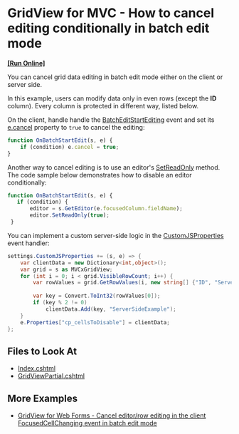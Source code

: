 # GridView for MVC - How to cancel editing conditionally in batch edit mode

<!-- run online -->
**[[Run Online]](https://codecentral.devexpress.com/t115116/)**
<!-- run online end -->

You can cancel grid data editing in batch edit mode either on the client or server side.

In this example, users can modify data only in even rows (except the **ID** column). Every column is protected in different way, listed below.

On the client, handle handle the [BatchEditStartEditing](https://docs.devexpress.com/AspNet/js-ASPxClientGridView.BatchEditStartEditing) event and set its [e.cancel](https://docs.devexpress.com/AspNet/js-ASPxClientCancelEventArgs.cancel) property to `true` to cancel the editing:

```js
function OnBatchStartEdit(s, e) {
    if (condition) e.cancel = true;
}
```

Another way to cancel editing is to use an editor's [SetReadOnly](https://docs.devexpress.com/AspNet/js-ASPxClientEdit.SetReadOnly%28readOnly%29) method. The code sample below demonstrates how to disable an editor conditionally:

 ```js
function OnBatchStartEdit(s, e) {
    if (condition) {
        editor = s.GetEditor(e.focusedColumn.fieldName); 
        editor.SetReadOnly(true);
  }
```


You can implement a custom server-side logic in the [CustomJSProperties](https://docs.devexpress.com/AspNetMvc/DevExpress.Web.Mvc.GridViewSettings.CustomJSProperties) event handler:


```cs
settings.CustomJSProperties += (s, e) => {
    var clientData = new Dictionary<int,object>();
    var grid = s as MVCxGridView;
    for (int i = 0; i < grid.VisibleRowCount; i++) {
        var rowValues = grid.GetRowValues(i, new string[] {"ID", "ServerSideExample"}) as object[];
        
        var key = Convert.ToInt32(rowValues[0]);
        if (key % 2 != 0)
            clientData.Add(key, "ServerSideExample");            
    }
    e.Properties["cp_cellsToDisable"] = clientData;
};
```

## Files to Look At
<!-- default file list -->
- [Index.cshtml](./CS/BatchEditCancel/Views/Home/Index.cshtml)
- [GridViewPartial.cshtml](./CS/BatchEditCancel/Views/Home/GridViewPartial.cshtml)
<!-- default file list end -->

## More Examples

- [GridView for Web Forms - Cancel editor/row editing in the client FocusedCellChanging event in batch edit mode](https://github.com/DevExpress-Examples/aspxgridview-batch-edit-cancel-editor-row-editing-in-the-client-focusedcellchanging-event-t496531)